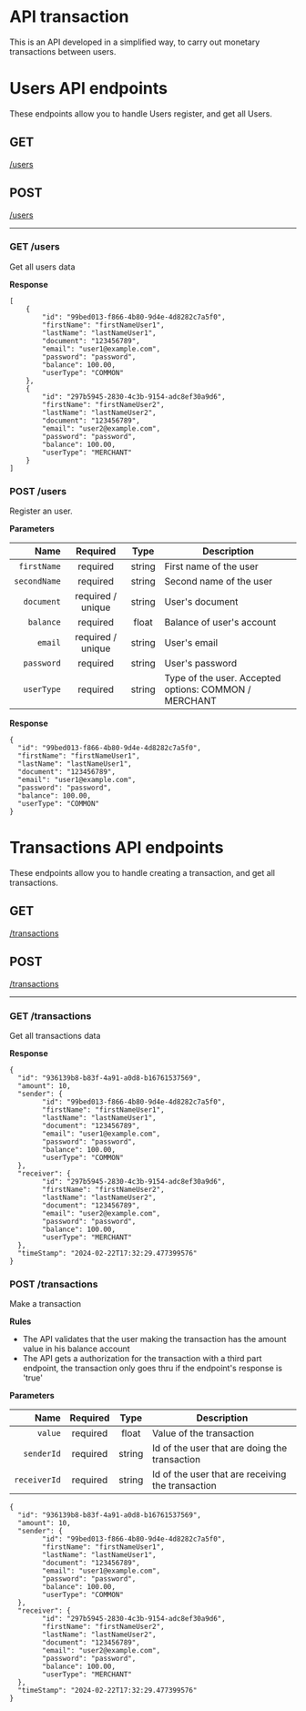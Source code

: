 # API transaction
This is an API developed in a simplified way, to carry out monetary transactions between users.

# Users API endpoints

These endpoints allow you to handle Users register, and get all Users.

## GET
[/users](#get-users) <br/>

## POST
[/users](#post-users) <br/>
___

### GET /users
Get all users data

**Response**

```
[
    {
        "id": "99bed013-f866-4b80-9d4e-4d8282c7a5f0",
        "firstName": "firstNameUser1",
        "lastName": "lastNameUser1",
        "document": "123456789",
        "email": "user1@example.com",
        "password": "password",
        "balance": 100.00,
        "userType": "COMMON"
    },
    {
        "id": "297b5945-2830-4c3b-9154-adc8ef30a9d6",
        "firstName": "firstNameUser2",
        "lastName": "lastNameUser2",
        "document": "123456789",
        "email": "user2@example.com",
        "password": "password",
        "balance": 100.00,
        "userType": "MERCHANT"
    }
]
```
### POST /users
Register an user.

**Parameters**

|          Name | Required |  Type   | Description                                                                                                                                                           |
| -------------:|:--------:|:-------:| --------------------------------------------------------------------------------------------------------------------------------------------------------------------- |
| `firstName` | required | string  | First name of the user                                                                     |
| `secondName` | required | string  | Second name of the user                                                                     |
| `document` | required / unique | string | User's document |
| `balance` | required | float | Balance of user's account |
| `email` | required / unique | string | User's email |
| `password` | required | string | User's password |
| `userType` | required | string | Type of the user. Accepted options: COMMON / MERCHANT |

**Response**
```
{
  "id": "99bed013-f866-4b80-9d4e-4d8282c7a5f0",
  "firstName": "firstNameUser1",
  "lastName": "lastNameUser1",
  "document": "123456789",
  "email": "user1@example.com",
  "password": "password",
  "balance": 100.00,
  "userType": "COMMON"
}
```

# Transactions API endpoints

These endpoints allow you to handle creating a transaction, and get all transactions.

## GET
[/transactions](#get-transactions) <br/>

## POST
[/transactions](#post-transactions) <br/>
___

### GET /transactions
Get all transactions data

**Response**

```
{
  "id": "936139b8-b83f-4a91-a0d8-b16761537569",
  "amount": 10,
  "sender": {
        "id": "99bed013-f866-4b80-9d4e-4d8282c7a5f0",
        "firstName": "firstNameUser1",
        "lastName": "lastNameUser1",
        "document": "123456789",
        "email": "user1@example.com",
        "password": "password",
        "balance": 100.00,
        "userType": "COMMON"
  },
  "receiver": {
        "id": "297b5945-2830-4c3b-9154-adc8ef30a9d6",
        "firstName": "firstNameUser2",
        "lastName": "lastNameUser2",
        "document": "123456789",
        "email": "user2@example.com",
        "password": "password",
        "balance": 100.00,
        "userType": "MERCHANT"
  },
  "timeStamp": "2024-02-22T17:32:29.477399576"
}
```
### POST /transactions
Make a transaction

**Rules**
- The API validates that the user making the transaction has the amount value in his balance account
- The API gets a authorization for the transaction with a third part endpoint, the transaction only goes thru if the endpoint's response is 'true'

**Parameters**

|          Name | Required |  Type   | Description                                                                                                                                                           |
| -------------:|:--------:|:-------:| --------------------------------------------------------------------------------------------------------------------------------------------------------------------- |
| `value` | required | float  | Value of the transaction                                                                     |
| `senderId` | required | string  | Id of the user that are doing the transaction                                                                    |
| `receiverId` | required | string | Id of the user that are receiving the transaction |

```
{
  "id": "936139b8-b83f-4a91-a0d8-b16761537569",
  "amount": 10,
  "sender": {
        "id": "99bed013-f866-4b80-9d4e-4d8282c7a5f0",
        "firstName": "firstNameUser1",
        "lastName": "lastNameUser1",
        "document": "123456789",
        "email": "user1@example.com",
        "password": "password",
        "balance": 100.00,
        "userType": "COMMON"
  },
  "receiver": {
        "id": "297b5945-2830-4c3b-9154-adc8ef30a9d6",
        "firstName": "firstNameUser2",
        "lastName": "lastNameUser2",
        "document": "123456789",
        "email": "user2@example.com",
        "password": "password",
        "balance": 100.00,
        "userType": "MERCHANT"
  },
  "timeStamp": "2024-02-22T17:32:29.477399576"
}
```
